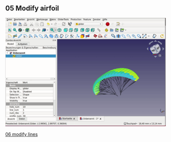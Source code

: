 ## 05 Modify airfoil
![modify airfoil](gifs/modify-airfoil.gif)  
  
  
[06 modify lines](06_modify-lines.md)